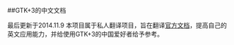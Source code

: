 ##GTK+3的中文文档

最后更新于2014.11.9
本项目属于私人翻译项目，旨在翻译[官方文档](https://developer.gnome.org/gtk3/stable/)，提高自己的英文应用能力，并给使用GTK+3的中国爱好者给予参考。

